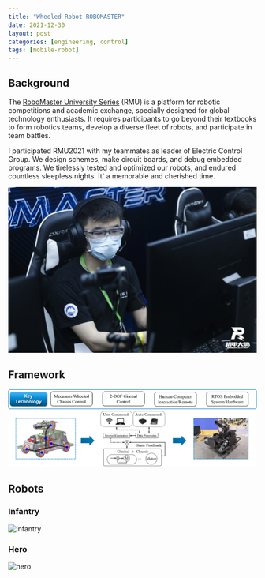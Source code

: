 ```yaml
---
title: "Wheeled Robot ROBOMASTER"
date: 2021-12-30
layout: post
categories: [engineering, control]
tags: [mobile-robot]
---
```



## Background
The [RoboMaster University Series](https://www.robomaster.com/en-US/robo/overview) (RMU) is a platform for robotic competitions and academic exchange, specially designed for global technology enthusiasts. It requires participants to go beyond their textbooks to form robotics teams, develop a diverse fleet of robots, and participate in team battles.


I participated RMU2021 with my teammates as leader of Electric Control Group. We design schemes, make circuit boards, and debug embedded programs. We tirelessly tested and optimized our robots, and endured countless sleepless nights. It' a memorable and cherished time.
<!-- ![operate](/images/rm/operate.jpg) -->
<img class="center" src="/images/rm/operate.jpg" width="600px" alt="operate" />

## Framework

![KeyTechnology](/images/rm/KeyTechnology.png)
![Framework](/images/rm/WheeldRobotRM.png)

## Robots

### Infantry
<!-- ![infantry](/images/rm/infantry34.jpg) -->
<img class="center" src="/images/rm/infantry34.jpg" width="600px" alt="infantry" />

### Hero
<!-- ![hero](/images/rm/hero2.jpg) -->
<img class="center" src="/images/rm/hero2.jpg" width="600px" alt="hero" />

